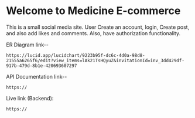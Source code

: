 # Welcome to Medicine E-commerce
This is a small social media site. User Create an account, login, Create post, and also add likes and comments. Also, have authorization functionality.

ER Diagram link--
```
https://lucid.app/lucidchart/9223b95f-dc6c-4d0a-98d8-21555a6265f6/edit?view_items=lAk21TsHQyuZ&invitationId=inv_3dd429df-917b-479d-8b1e-420693607297
```
API Documentation link--
```
https://
```
Live link (Backend):
```
https://
```
